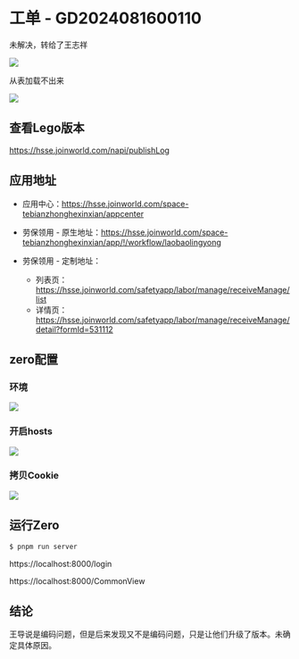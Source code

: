 # 工单 - GD2024081600110

未解决，转给了王志祥

![](/AllFiles/前端文档/1-Lego（全）/0-工单维度-项目工单记录/新疆众和/images/001.png)



从表加载不出来

![](/AllFiles/前端文档/1-Lego（全）/0-工单维度-项目工单记录/新疆众和/images/002.png)



## 查看Lego版本

https://hsse.joinworld.com/napi/publishLog



## 应用地址

* 应用中心：https://hsse.joinworld.com/space-tebianzhonghexinxian/appcenter



* 劳保领用 - 原生地址：https://hsse.joinworld.com/space-tebianzhonghexinxian/app/!/workflow/laobaolingyong
* 劳保领用 - 定制地址：
    * 列表页：https://hsse.joinworld.com/safetyapp/labor/manage/receiveManage/list
    * 详情页：https://hsse.joinworld.com/safetyapp/labor/manage/receiveManage/detail?formId=531112



## zero配置

### 环境

![](/AllFiles/前端文档/1-Lego（全）/0-工单维度-项目工单记录/新疆众和/images/003.png)



### 开启hosts

![](/AllFiles/前端文档/1-Lego（全）/0-工单维度-项目工单记录/新疆众和/images/005.png)



### 拷贝Cookie

![](/AllFiles/前端文档/1-Lego（全）/0-工单维度-项目工单记录/新疆众和/images/004.png) 





## 运行Zero

```sh
$ pnpm run server
```

https://localhost:8000/login

https://localhost:8000/CommonView



## 结论

王导说是编码问题，但是后来发现又不是编码问题，只是让他们升级了版本。未确定具体原因。






